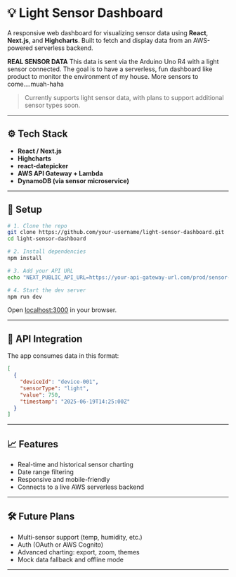 # 💡 Light Sensor Dashboard

A responsive web dashboard for visualizing sensor data using **React**, **Next.js**, and **Highcharts**. Built to fetch and display data from an AWS-powered serverless backend. 

**REAL SENSOR DATA**
This data is sent via the Arduino Uno R4 with a light sensor connected. The goal is to have a serverless, fun dashboard like product to monitor the environment of my house. More sensors to come....muah-haha 

> Currently supports light sensor data, with plans to support additional sensor types soon.

---

## ⚙️ Tech Stack

- **React / Next.js**
- **Highcharts**
- **react-datepicker**
- **AWS API Gateway + Lambda**
- **DynamoDB (via sensor microservice)**

---

## 🚀 Setup

```bash
# 1. Clone the repo
git clone https://github.com/your-username/light-sensor-dashboard.git
cd light-sensor-dashboard

# 2. Install dependencies
npm install

# 3. Add your API URL
echo "NEXT_PUBLIC_API_URL=https://your-api-gateway-url.com/prod/sensor-data" > .env.local

# 4. Start the dev server
npm run dev
```

Open [localhost:3000](http://localhost:3000) in your browser.

---

## 📡 API Integration

The app consumes data in this format:

```json
[
  {
    "deviceId": "device-001",
    "sensorType": "light",
    "value": 750,
    "timestamp": "2025-06-19T14:25:00Z"
  }
]
```

---

## 📈 Features

- Real-time and historical sensor charting  
- Date range filtering  
- Responsive and mobile-friendly  
- Connects to a live AWS serverless backend

---

## 🛠️ Future Plans

- Multi-sensor support (temp, humidity, etc.)  
- Auth (OAuth or AWS Cognito)  
- Advanced charting: export, zoom, themes  
- Mock data fallback and offline mode

---
